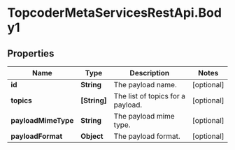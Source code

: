 # TopcoderMetaServicesRestApi.Body1

## Properties
Name | Type | Description | Notes
------------ | ------------- | ------------- | -------------
**id** | **String** | The payload name. | [optional] 
**topics** | **[String]** | The list of topics for a payload. | [optional] 
**payloadMimeType** | **String** | The payload mime type. | [optional] 
**payloadFormat** | **Object** | The payload format. | [optional] 


